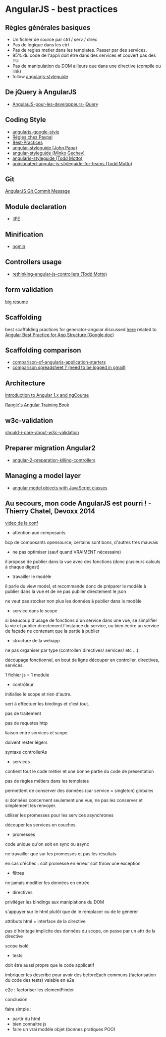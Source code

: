 # AngularJS - best practices

## Règles générales basiques

- Un fichier de source par ctrl / serv / direc
- Pas de logique dans les ctrl
- Pas de regles metier dans les templates. Passer par des services.
- 95% du code de l'appli doit être dans des services et couvert pas des TU
- Pas de manipulation du DOM ailleurs que dans une directive (compile ou link)
- follow [angularjs-styleguide](https://github.com/toddmotto/angularjs-styleguide)

## De jQuery à AngularJS

- [AngularJS-pour-les-developpeurs-jQuery](http://bigint.fr/blog/2013-12-18/AngularJS-pour-les-developpeurs-jQuery)

## Coding Style

- [angularjs-google-style](https://google-styleguide.googlecode.com/svn/trunk/angularjs-google-style.html)
- [Règles chez Paypal](https://medium.com/@bluepnume/sane-scalable-angular-apps-are-tricky-but-not-impossible-lessons-learned-from-paypal-checkout-c5320558d4ef#.epy69vvcr)
- [Best-Practices](https://github.com/angular/angular.js/wiki/Best-Practices)
- [angular-styleguide (John Papa)](https://github.com/johnpapa/angular-styleguide)
- [angular-styleguide (Minko Gechev)](https://github.com/mgechev/angularjs-style-guide)
- [angularjs-styleguide (Todd Motto)](https://github.com/toddmotto/angularjs-styleguide)
- [opinionated-angular-js-styleguide-for-teams (Todd Motto)](http://toddmotto.com/opinionated-angular-js-styleguide-for-teams/)

## Git

[AngularJS Git Commit Message](https://docs.google.com/document/d/1QrDFcIiPjSLDn3EL15IJygNPiHORgU1_OOAqWjiDU5Y/edit?pli=1)

## Module declaration

- [IIFE](http://toddmotto.com/minimal-angular-module-syntax-approach-using-an-iife/)

## Minification

- [ngmin](https://github.com/btford/ngmin)

## Controllers usage

- [rethinking-angular-js-controllers (Todd Motto)](http://toddmotto.com/rethinking-angular-js-controllers/)

## form validation

[big resume](http://www.ng-newsletter.com/posts/validations.html)

## Scaffolding

best scaffolding practices for generator-angular discussed [here](https://github.com/yeoman/generator-angular/issues/109) related to [Angular Best Practice for App Structure (Google doc)](https://docs.google.com/document/d/1XXMvReO8-Awi1EZXAXS4PzDzdNvV6pGcuaF4Q9821Es/pub)

## Scaffolding comparison

- [comparison-of-angularjs-application-starters](http://www.dancancro.com/comparison-of-angularjs-application-starters/)
- [comparison spreadsheet ? (need to be logged in gmail)](https://docs.google.com/spreadsheets/d/1r8rJy2Q5p5QORYKcye93UECwOlSgFL24c5fyF7dqhaM/edit?pli=1#gid=1607194899)

## Architecture

[Introduction to Angular 1.x and ngCourse](https://ngcourse-1.rangle.io/index.html)

[Rangle's Angular Training Book](https://angular-2-training-book.rangle.io/)

## w3c-validation

[should-i-care-about-w3c-validation](http://stackoverflow.com/questions/18607437/should-i-care-about-w3c-validation)

## Preparer migration Angular2

- [angular-2-preparation-killing-controllers](http://www.codelord.net/2015/10/07/angular-2-preparation-killing-controllers/)

## Managing a model layer

- [angular model objects with JavaScript classes](https://medium.com/opinionated-angularjs/angular-model-objects-with-javascript-classes-2e6a067c73bc#.rscv8l8qv)

## Au secours, mon code AngularJS est pourri ! - Thierry Chatel, Devoxx 2014

[video de la conf](https://www.youtube.com/watch?v=OccKqXj0kTM)

- attention aux composants

bcp de composants opensource, certains sont bons, d'autres très mauvais

- ne pas optimiser (sauf quand VRAIMENT nécessaire)

il propose de publier dans la vue avec des fonctions (donc plusieurs calculs à chaque digest)

- travailler le modèle

il parle du view model, et recommande donc de préparer le modèle à publier dans la vue et de ne pas publier directement
le json

ne veut pas stocker non plus les données à publier dans le modèle

- service dans le scope

si beaucoup d'usage de fonctions d'un service dans une vue, se simplifier la vie et publier directement l'instance du
service, ou bien écrire un service de façade ne contenant que la partie à publier

- structure de la webapp

ne pas organiser par type (controller/ directives/ services/ etc ...).

découpage fonctionnel, en bout de ligne découper en controller, directives, services.

1 fichier js = 1 module

- contrôleur

initialise le scope et rien d'autre.

sert à effectuer les bindings et c'est tout.

pas de traitement

pas de requetes http

liaison entre services et scope

doivent rester légers

syntaxe controllerAs

- services

contient tout le code métier et une bonne partie du code de présentation

pas de règles métiers dans les templates

permettent de conserver des données (car service = singleton) globales

si données concernent seulement une vue, ne pas les conserver et simplement les renvoyer.

utiliser les promesses pour les services asynchrones

découper les services en couches

- promesses

code unique qu'on soit en sync ou async

ne travailler que sur les promesses et pas les résultats

en cas d'échec : soit promesse en erreur soit throw une exception

- filtres

ne jamais modifier les données en entrée

- directives

priviléger les bindings aux maniplations du DOM

s'appuyer sur le html plutôt que de le remplacer ou de le générer

attributs html = interface de la directive

pas d'héritage implicite des données du scope, on passe par un attr de la directive

scope isolé

- tests

doit être aussi propre que le code applicatif

imbriquer les describe pour avoir des beforeEach communs (factorisation du code des tests) valable en e2e

e2e : factoriser les elementFinder

conclusion

faire simple :

- partir du html
- bien connaitre js
- faire un vrai modèle objet (bonnes pratiques POO)
